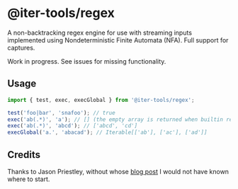 # @iter-tools/regex

A non-backtracking regex engine for use with streaming inputs implemented using Nondeterministic Finite Automata (NFA). Full support for captures.

Work in progress. See issues for missing functionality.

## Usage

```js
import { test, exec, execGlobal } from '@iter-tools/regex';

test('foo|bar', 'snafoo'); // true
exec('ab(.*)', 'a'); // [] (the empty array is returned when builtin regex would return null)
exec('ab(.*)', 'abcd'); // ['abcd', 'cd']
execGlobal('a.', 'abacad'); // Iterable[['ab'], ['ac'], ['ad']]
```

## Credits

Thanks to Jason Priestley, without whose [blog post](https://jasonhpriestley.com/regex) I would not have known where to start.
